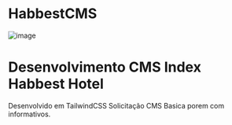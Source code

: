 ﻿# HabbestCMS
![image](https://github.com/Dev-RichardZamoner/HabbestCMS/assets/130820445/65ad30b9-d1a4-499d-8ecd-fd285f9256a3)

# Desenvolvimento CMS Index Habbest Hotel

Desenvolvido em TailwindCSS
Solicitação CMS Basica porem com informativos.
